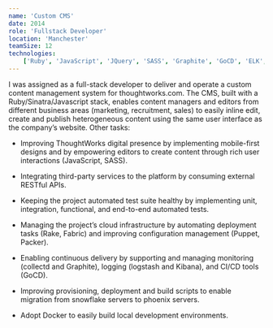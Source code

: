 ```yaml
---
name: 'Custom CMS'
date: 2014
role: 'Fullstack Developer'
location: 'Manchester'
teamSize: 12
technologies:
    ['Ruby', 'JavaScript', 'JQuery', 'SASS', 'Graphite', 'GoCD', 'ELK', 'Rackspace', 'Docker']
---
```


I was assigned as a full-stack developer to deliver and operate a custom content management system for thoughtworks.com. The CMS, built with a Ruby/Sinatra/Javascript stack, enables content managers and editors from different business areas (marketing, recruitment, sales) to easily inline edit, create and publish heterogeneous content using the same user interface as the company’s website. Other tasks:

-   Improving ThoughtWorks digital presence by implementing mobile-first designs and by empowering editors to create content through rich user interactions (JavaScript, SASS).

-   Integrating third-party services to the platform by consuming external RESTful APIs.

-   Keeping the project automated test suite healthy by implementing unit, integration, functional, and end-to-end automated tests.

-   Managing the project’s cloud infrastructure by automating deployment tasks (Rake, Fabric) and improving configuration management (Puppet, Packer).

-   Enabling continuous delivery by supporting and managing monitoring (collectd and Graphite), logging (logstash and Kibana), and CI/CD tools (GoCD).

-   Improving provisioning, deployment and build scripts to enable migration from snowflake servers to phoenix servers.

-   Adopt Docker to easily build local development environments.
